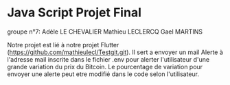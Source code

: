 # Java Script Projet Final
groupe n°7: Adèle LE CHEVALIER
            Mathieu LECLERCQ
            Gael MARTINS

Notre projet est lié à notre projet Flutter (https://github.com/mathieulecl/Testgit.git).
Il sert a envoyer un mail Alerte à l'adresse mail inscrite dans le fichier .env pour alerter l'utilisateur d'une grande variation du prix du Bitcoin.
Le pourcentage de variation pour envoyer une alerte peut etre modifié dans le code selon l'utilisateur.
